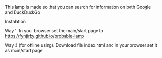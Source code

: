 This lamp is made so that you can search for information on both Google and DuckDuckGo

Instalation

Way 1. In your browser set the main/start page to https://fynjirby.github.io/probable-lamp

Way 2 (for offline using). Download file index.html and in your browser set it as main/start page
